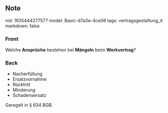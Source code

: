 ## Note
nid: 1635444277577
model: Basic-d7a3e-4ce08
tags: vertragsgestaltung_it
markdown: false

### Front
Welche <b>Ansprüche</b> bestehen bei <b>Mängeln</b> beim
<b>Werkvertrag</b>?

### Back
<ul>
  <li>Nacherfüllung
  <li>Ersatzvornahme
  <li>Rücktritt
  <li>Minderung
  <li>Schadensersatz
</ul>Geregelt in § 634 BGB.
